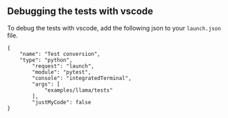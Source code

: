 ## Debugging the tests with vscode

To debug the tests with vscode, add the following json to your `launch.json` file.

```
{
    "name": "Test conversion",
    "type": "python",
        "request": "launch",
        "module": "pytest",
        "console": "integratedTerminal",
        "args": [
            "examples/llama/tests"
        ],
        "justMyCode": false
}
```
